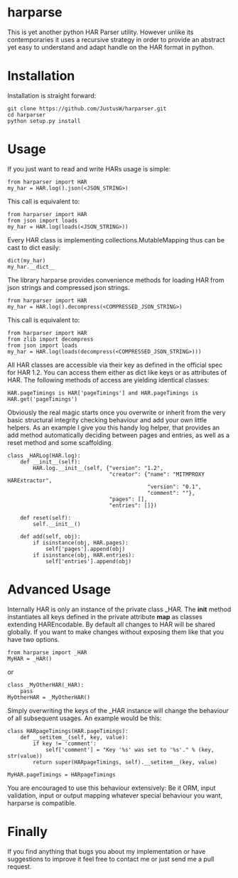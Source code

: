 harparse
========

This is yet another python HAR Parser utility. However unlike its contemporaries it uses a recursive strategy in order to provide an abstract yet easy to understand and adapt handle on the HAR format in python.

Installation
============
Installation is straight forward:

    git clone https://github.com/JustusW/harparser.git
    cd harparser
    python setup.py install

Usage
=====
If you just want to read and write HARs usage is simple:

    from harparser import HAR
    my_har = HAR.log().json(<JSON_STRING>)

This call is equivalent to:

    from harparser import HAR
    from json import loads
    my_har = HAR.log(loads(<JSON_STRING>))

Every HAR class is implementing collections.MutableMapping thus can be cast to dict easily:

    dict(my_har)
    my_har.__dict__

The library harparse provides convenience methods for loading HAR from json strings and compressed json strings.

    from harparser import HAR
    my_har = HAR.log().decompress(<COMPRESSED_JSON_STRING>)

This call is equivalent to:

    from harparser import HAR
    from zlib import decompress
    from json import loads
    my_har = HAR.log(loads(decompress(<COMPRESSED_JSON_STRING>)))

All HAR classes are accessible via their key as defined in the official spec for HAR 1.2. You can access them either as dict like keys or as attributes of HAR. The following methods of access are yielding identical classes:

    HAR.pageTimings is HAR['pageTimings'] and HAR.pageTimings is HAR.get('pageTimings')

Obviously the real magic starts once you overwrite or inherit from the very basic structural integrity checking behaviour and add your own little helpers. As an example I give you this handy log helper, that provides an add method automatically deciding between pages and entries, as well as a reset method and some scaffolding.

    class _HARLog(HAR.log):
        def __init__(self):
            HAR.log.__init__(self, {"version": "1.2",
                                    "creator": {"name": "MITMPROXY HARExtractor",
                                                "version": "0.1",
                                                "comment": ""},
                                    "pages": [],
                                    "entries": []})
        
        def reset(self):
            self.__init__()
        
        def add(self, obj):
            if isinstance(obj, HAR.pages):
                self['pages'].append(obj)
            if isinstance(obj, HAR.entries):
                self['entries'].append(obj)

Advanced Usage
==============
Internally HAR is only an instance of the private class _HAR. The __init__ method instantiates all keys defined in the private attribute __map__ as classes extending HAREncodable. By default all changes to HAR will be shared globally. If you want to make changes without exposing them like that you have two options.

    from harparse import _HAR
    MyHAR = _HAR()

or

    class _MyOtherHAR(_HAR):
        pass
    MyOtherHAR = _MyOtherHAR()

Simply overwriting the keys of the _HAR instance will change the behaviour of all subsequent usages. An example would be this:

    class HARpageTimings(HAR.pageTimings):
        def __setitem__(self, key, value):
            if key != 'comment':
                self['comment'] = "Key '%s' was set to '%s'." % (key, str(value))
            return super(HARpageTimings, self).__setitem__(key, value)
    
    MyHAR.pageTimings = HARpageTimings

You are encouraged to use this behaviour extensively: Be it ORM, input validation, input or output mapping whatever special behaviour you want, harparse is compatible.

Finally
=======
If you find anything that bugs you about my implementation or have suggestions to improve it feel free to contact me or just send me a pull request.